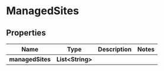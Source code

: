 
# ManagedSites

## Properties
Name | Type | Description | Notes
------------ | ------------- | ------------- | -------------
**managedSites** | **List&lt;String&gt;** |  | 




